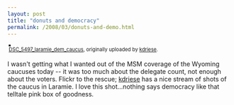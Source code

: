 ```yaml
---
layout: post
title: "donuts and democracy"
permalink: /2008/03/donuts-and-demo.html
---
```


<p><style type="text/css">.flickr-photo { border: solid 2px #000000; }.flickr-yourcomment { }.flickr-frame { text-align: left; padding: 3px; }.flickr-caption { font-size: 0.8em; margin-top: 0px; }</style><div class="flickr-frame">	<a href="http://www.flickr.com/photos/kdriese/2319711006/" title="photo sharing"><img src="http://farm3.static.flickr.com/2209/2319711006_a3c505fb1c.jpg" class="flickr-photo" alt="" /></a><br />	<span class="flickr-caption"><a href="http://www.flickr.com/photos/kdriese/2319711006/">DSC_5497_laramie_dem_caucus</a>, originally uploaded by <a href="http://www.flickr.com/people/kdriese/">kdriese</a>.</span></div>				<p class="flickr-yourcomment">	I wasn't getting what I wanted out of the MSM coverage of the Wyoming caucuses today -- it was too much about the delegate count, not enough about the voters.  Flickr to the rescue; <a href="http://flickr.com/photos/kdriese/">kdriese</a> has a nice stream of shots of the caucus in Laramie.  I love this shot...nothing says democracy like that telltale pink box of goodness.</p></p>


